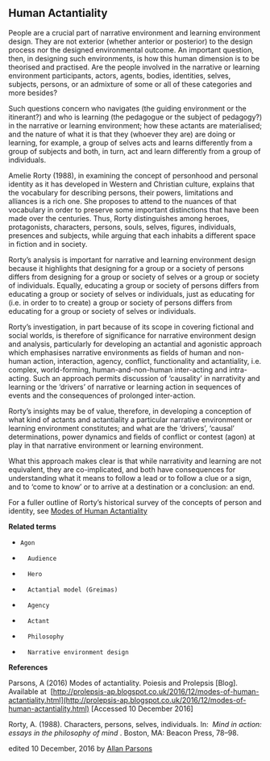 ## Human Actantiality


People are a crucial part of narrative environment and learning environment design. They are not exterior (whether anterior or posterior) to the design process nor the designed environmental outcome. An important question, then, in designing such environments, is how this human dimension is to be theorised and practised. Are the people involved in the narrative or learning environment participants, actors, agents, bodies, identities, selves, subjects, persons, or an admixture of some or all of these categories and more besides?

Such questions concern who navigates (the guiding environment or the itinerant?) and who is learning (the pedagogue or the subject of pedagogy?) in the narrative or learning environment; how these actants are materialised; and the nature of what it is that they (whoever they are) are doing or learning, for example, a group of selves acts and learns differently from a group of subjects and both, in turn, act and learn differently from a group of individuals.

Amelie Rorty (1988), in examining the concept of personhood and personal identity as it has developed in Western and Christian culture, explains that the vocabulary for describing persons, their powers, limitations and alliances is a rich one. She proposes to attend to the nuances of that vocabulary in order to preserve some important distinctions that have been made over the centuries. Thus, Rorty distinguishes among heroes, protagonists, characters, persons, souls, selves, figures, individuals, presences and subjects, while arguing that each inhabits a different space in fiction and in society.

Rorty’s analysis is important for narrative and learning environment design because it highlights that designing for a group or a society of persons differs from designing for a group or society of selves or a group or society of individuals. Equally, educating a group or society of persons differs from educating a group or society of selves or individuals, just as educating for (i.e. in order to to create) a group or society of persons differs from educating for a group or society of selves or individuals.

Rorty’s investigation, in part because of its scope in covering fictional and social worlds, is therefore of significance for narrative environment design and analysis, particularly for developing an actantial and agonistic approach which emphasises narrative environments as fields of human and non-human action, interaction, agency, conflict, functionality and actantiality, i.e. complex, world-forming, human-and-non-human inter-acting and intra-acting. Such an approach permits discussion of ‘causality’ in narrativity and learning or the ‘drivers’ of narrative or learning action in sequences of events and the consequences of prolonged inter-action.

Rorty’s insights may be of value, therefore, in developing a conception of what kind of actants and actantiality a particular narrative environment or learning environment constitutes; and what are the ‘drivers’, ‘causal’ determinations, power dynamics and fields of conflict or contest (agon) at play in that narrative environment or learning environment.

What this approach makes clear is that while narrativity and learning are not equivalent, they are co-implicated, and both have consequences for understanding what it means to follow a lead or to follow a clue or a sign, and to ‘come to know’ or to arrive at a destination or a conclusion: an end.

For a fuller outline of Rorty’s historical survey of the concepts of person and identity, see [Modes of Human Actantiality](http://prolepsis-ap.blogspot.co.uk/2016/12/modes-of-human-actantiality.html)

**Related terms**

*     Agon
* 		Audience
* 		Hero
* 		Actantial model (Greimas)
* 		Agency
* 		Actant
* 		Philosophy
* 		Narrative environment design

**References**

Parsons, A (2016) Modes of actantiality. Poiesis and Prolepsis [Blog]. Available at  [http://prolepsis-ap.blogspot.co.uk/2016/12/modes-of-human-actantiality.html](http://prolepsis-ap.blogspot.co.uk/2016/12/modes-of-human-actantiality.html) [Accessed 10 December 2016]

Rorty, A. (1988). Characters, persons, selves, individuals. In:  _Mind in action: essays in the philosophy of mind_ . Boston, MA: Beacon Press, 78–98.

edited 10 December, 2016 by [Allan Parsons](#)

